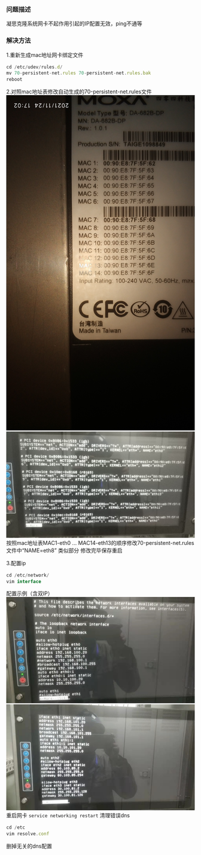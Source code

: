 ### 问题描述
 凝思克隆系统网卡不起作用引起的IP配置无效，ping不通等
### 解决方法
1.重新生成mac地址网卡绑定文件
```js
cd /etc/udev/rules.d/
mv 70-persistent-net.rules 70-persistent-net.rules.bak
reboot
```
2.对照mac地址表修改自动生成的70-persistent-net.rules文件
![mac地址表](./1.jpg)
![rules文件](./4.jpg)
按照mac地址表MAC1-eth0 ... MAC14-eth13的顺序修改70-persistent-net.rules文件中“NAME=eth8” 类似部分
修改完毕保存重启

3.配置ip
```js
cd /etc/network/
vim interface
```
配置示例（含双IP）
![rules文件](./2.jpg)
![rules文件](./3.jpg)
重启网卡
`service networking restart`
清理错误dns

```js
cd /etc
vim resolve.conf
```
删掉无关的dns配置
